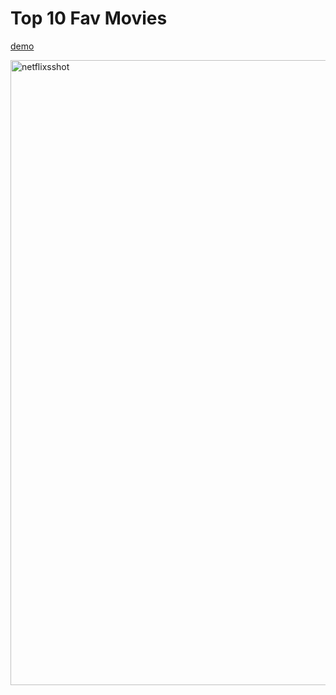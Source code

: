 # Top 10 Fav Movies

[demo](https://www.dokinqs.io/netflix-layout/netflix.html)

<img width="1000" alt="netflixsshot" src="https://user-images.githubusercontent.com/22225317/35609505-975146f6-062b-11e8-9998-9a6a868c8133.png">
